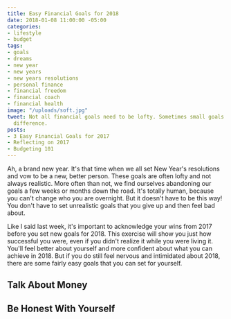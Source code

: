 ```yaml
---
title: Easy Financial Goals for 2018
date: 2018-01-08 11:00:00 -05:00
categories:
- lifestyle
- budget
tags:
- goals
- dreams
- new year
- new years
- new years resolutions
- personal finance
- financial freedom
- financial coach
- financial health
image: "/uploads/soft.jpg"
tweet: Not all financial goals need to be lofty. Sometimes small goals make the biggest
  difference.
posts:
- 3 Easy Financial Goals for 2017
- Reflecting on 2017
- Budgeting 101
---
```


Ah, a brand new year. It's that time when we all set New Year's resolutions and vow to be a new, better person. These goals are often lofty and not always realistic. More often than not, we find ourselves abandoning our goals a few weeks or months down the road. It's totally human, because  you can't change who you are overnight. But it doesn't have to be this way! You don't have to set unrealistic goals that you give up and then feel bad about.

Like I said last week, it's important to acknowledge your wins from 2017 before you set new goals for 2018. This exercise will show you just how successful you were, even if you didn't realize it while you were living it. You'll feel better about yourself and more confident about what you can achieve in 2018. But if you do still feel nervous and intimidated about 2018, there are some fairly easy goals that you can set for yourself. 

## Talk About Money

## Be Honest With Yourself

## 